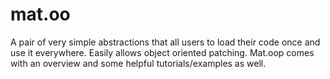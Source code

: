 # mat.oo

A pair of very simple abstractions that all users to load their code once and use it everywhere.  Easily allows object oriented patching.  Mat.oop comes with an overview and some helpful tutorials/examples as well.
